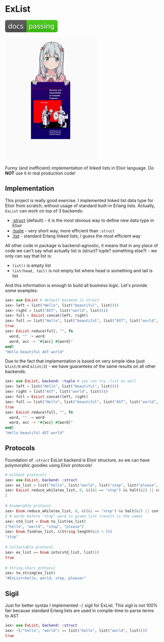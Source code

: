 # ExList

[![Documentation](https://raw.githubusercontent.com/tim2CF/static-asserts/master/documentation-passing.svg?sanitize=true)](https://hexdocs.pm/ex_list)

<img src="priv/img/logo.jpg" width="300"/>

Funny (and inefficient) implementation of linked lists in Elixir language. Do **NOT** use it in real production code!

## Implementation

This project is really good exercise. I implemented linked list data type for Elixir from scratch, without usage of standard built-in Erlang lists. Actually, `ExList` can work on top of 3 backends:

- [:struct](https://github.com/timCF/ex_list/blob/master/lib/ex_list/backends/struct.ex) (default) - it is the most obvious way to define new data type in Elixir
- [:tuple](https://github.com/timCF/ex_list/blob/master/lib/ex_list/backends/tuple.ex) - very short way, more efficient than `:struct`
- [:list](https://github.com/timCF/ex_list/blob/master/lib/ex_list/backends/list.ex) - standard Erlang linked lists, I guess the most efficient way

All other code in package is backend-agnostic, it means that in any place of code we can't say what actually list is (struct? tuple? something else?) - we only can say that list is:

- `list()` is empty list
- `list(head, tail)` is not empty list where head is something and tail is list

And this information is enough to build all business logic. Let's provide some examples:

```elixir
iex> use ExList # default backend is struct
iex> left = list("Hello", list("beautiful", list()))
iex> right = list("AST", list("world", list()))
iex> full = ExList.concat(left, right)
iex> full == list("Hello", list("beautiful", list("AST", list("world", list()))))
true
iex> ExList.reduce(full, "", fn
  word, "" -> word
  word, acc -> "#{acc} #{word}"
end)
"Hello beautiful AST world"
```

Due to the fact that implementation is based on very simple idea (just `&list/0` and `&list/2`) - we have guarantees of the same results on all other backends:

```elixir
iex> use ExList, backend: :tuple # you can try :list as well
iex> left = list("Hello", list("beautiful", list()))
iex> right = list("AST", list("world", list()))
iex> full = ExList.concat(left, right)
iex> full == list("Hello", list("beautiful", list("AST", list("world", list()))))
true
iex> ExList.reduce(full, "", fn
  word, "" -> word
  word, acc -> "#{acc} #{word}"
end)
"Hello beautiful AST world"
```

## Protocols

Foundation of `:struct` ExList backend is Elixir structure, so we can have polymorphic goodies using Elixir protocols!

```elixir
# without protocols
iex> use ExList, backend: :struct
iex> ex_list = list("hello", list("world", list("stop", list("please", list()))))
iex> ExList.reduce_while(ex_list, 0, &((&1 == "stop") && halt(&2) || cont(&2 + 1)))
2

# Enumerable protocol
iex> Enum.reduce_while(ex_list, 0, &((&1 == "stop") && halt(&2) || cont(&2 + 1)))
2 # words before "stop" word in given list (result is the same)
iex> std_list = Enum.to_list(ex_list)
["hello", "world", "stop", "please"]
iex> Enum.find(ex_list, &(String.length(&1) < 5))
"stop"

# Collectable protocol
iex> ex_list == Enum.into(std_list, list())
true

# String.Chars protocol
iex> to_string(ex_list)
"#ExList<hello, world, stop, please>"
```

## Sigil

Just for better syntax I implemented `~l` sigil for ExList. This sigil is not 100% fair because standard Erlang lists are used in compile-time to parse terms to AST

```elixir
iex> use ExList, backend: :struct
iex> ~l/"hello", "world"/ == list("hello", list("world", list()))
true
```
